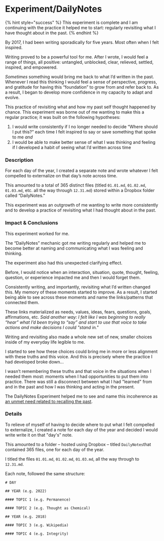 # Experiment/DailyNotes

{% hint style="success" %}
This experiment is complete and I am continuing with the practice it helped me to start: regularly revisiting what I have thought about in the past.
{% endhint %}

By 2017, I had been writing sporadically for five years. Most often when I felt inspired.

Writing proved to be a powerful tool for me. After I wrote, I would feel a range of things, all positive: untangled, unblocked, clear, relieved, settled, inspired, and empowered.

_Sometimes_ something would bring me back to what I’d written in the past. Whenever I read this thinking I would feel a sense of perspective, progress, and gratitude for having this “foundation” to grow from and refer back to. As a result, I began to develop more confidence in my capacity to adapt and evolve.

This practice of revisiting what and how my past self thought happened by chance. This experiment was borne out of me wanting to make this a regular practice; it was built on the following hypotheses:&#x20;

1. I would write consistently if I no longer needed to decide “Where should I put this?” each time I felt inspired to say or save something that spoke to me _and_
2. I would be able to make better sense of what I was thinking and feeling if I developed a habit of seeing what I’d written across time

### Description&#x20;

For each day of the year, I created a separate note and wrote whatever I felt compelled to externalize on that day’s note across time.

This amounted to a total of 365 distinct files (titled `01.01.md`, `01.02.md`, `01.03.md`, etc. all the way through `12.31.md`) stored within a Dropbox folder called “DailyNotes.”

This experiment was an outgrowth of me wanting to write more consistently and to develop a practice of revisiting what I had thought about in the past.

### Impact & Conclusions&#x20;

This experiment worked for me.

The “DailyNotes” mechanic got me writing regularly and helped me to become better at naming and communicating what I was feeling and thinking.

The experiment also had this unexpected clarifying effect.

Before, I would notice when an interaction, situation, quote, thought, feeling, question, or experience impacted me and then I would forget them.&#x20;

Consistently writing, and importantly, revisiting what I’d written changed this. My memory of these moments started to improve. As a result, I started being able to see across these moments and name the links/patterns that connected them.

These links materialized as needs, values, ideas, fears, questions, goals, affirmations, etc. _Said another way: I felt like I was beginning to really “hear” what I’d been trying to “say” and start to use that voice to take actions and make decisions I could "stand in."_

Writing and revisiting also made a whole new set of new, smaller choices inside of my everyday life legible to me.

I started to see how these choices could bring me in more or less alignment with these truths and this voice. And this is precisely where the practice I had developed broke down...&#x20;

I wasn’t remembering these truths and that voice in the situations when I needed them most: moments when I had opportunities to put them into practice. There was still a disconnect between what I had "learned"  from and in the past and how I was thinking and acting in the present.

The DailyNotes Experiment helped me to see and name this incoherence as [an unmet need related to recalling the past](need-memory.md).



### Details

To relieve of myself of having to decide where to put what I felt compelled to externalize, I created a note for each day of the year and decided I would write write it on that "day's" note.

This amounted to a folder – hosted using Dropbox – titled `DailyNotes`that contained 365 files, one for each day of the year.&#x20;

I titled the files `01.01.md`, `01.02.md`, `01.03.md`, all the way through to `12.31.md`.

Each note, followed the same structure:

```markup
# DAY

## YEAR (e.g. 2022)

#### TOPIC 1 (e.g. Permanence)

#### TOPIC 2 (e.g. Thought as Chemical)

## YEAR (e.g. 2018)

#### TOPIC 3 (e.g. Wikipedia)

#### TOPIC 4 (e.g. Integrity)

```

